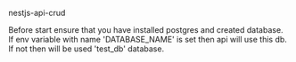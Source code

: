 nestjs-api-crud

Before start ensure that you have installed postgres and created database.
If env variable with name 'DATABASE_NAME' is set then api will use this db.
If not then will be used 'test_db' database.